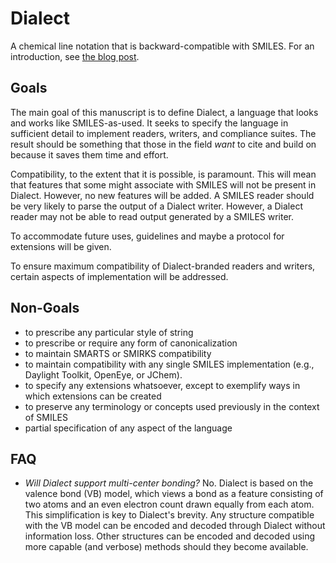 # Dialect

A chemical line notation that is backward-compatible with SMILES. For an introduction, see [the blog post](https://depth-first.com/articles/2021/09/22/beyond-smiles/).

## Goals

The main goal of this manuscript is to define Dialect, a language that looks and works like SMILES-as-used. It seeks to specify the language in sufficient detail to implement readers, writers, and compliance suites. The result should be something that those in the field *want* to cite and build on because it saves them time and effort.

Compatibility, to the extent that it is possible, is paramount. This will mean that features that some might associate with SMILES will not be present in Dialect. However, no new features will be added. A SMILES reader should be very likely to parse the output of a Dialect writer. However, a Dialect reader may not be able to read output generated by a SMILES writer.

To accommodate future uses, guidelines and maybe a protocol for extensions will be given.

To ensure maximum compatibility of Dialect-branded readers and writers, certain aspects of implementation will be addressed.

## Non-Goals

- to prescribe any particular style of string
- to prescribe or require any form of canonicalization
- to maintain SMARTS or SMIRKS compatibility
- to maintain compatibility with any single SMILES implementation (e.g., Daylight Toolkit, OpenEye, or JChem).
- to specify any extensions whatsoever, except to exemplify ways in which extensions can be created
- to preserve any terminology or concepts used previously in the context of SMILES
- partial specification of any aspect of the language

## FAQ

- *Will Dialect support multi-center bonding?* No. Dialect is based on the valence bond (VB) model, which views a bond as a feature consisting of two atoms and an even electron count drawn equally from each atom. This simplification is key to Dialect's brevity. Any structure compatible with the VB model can be encoded and decoded through Dialect without information loss. Other structures can be encoded and decoded using more capable (and verbose) methods should they become available.